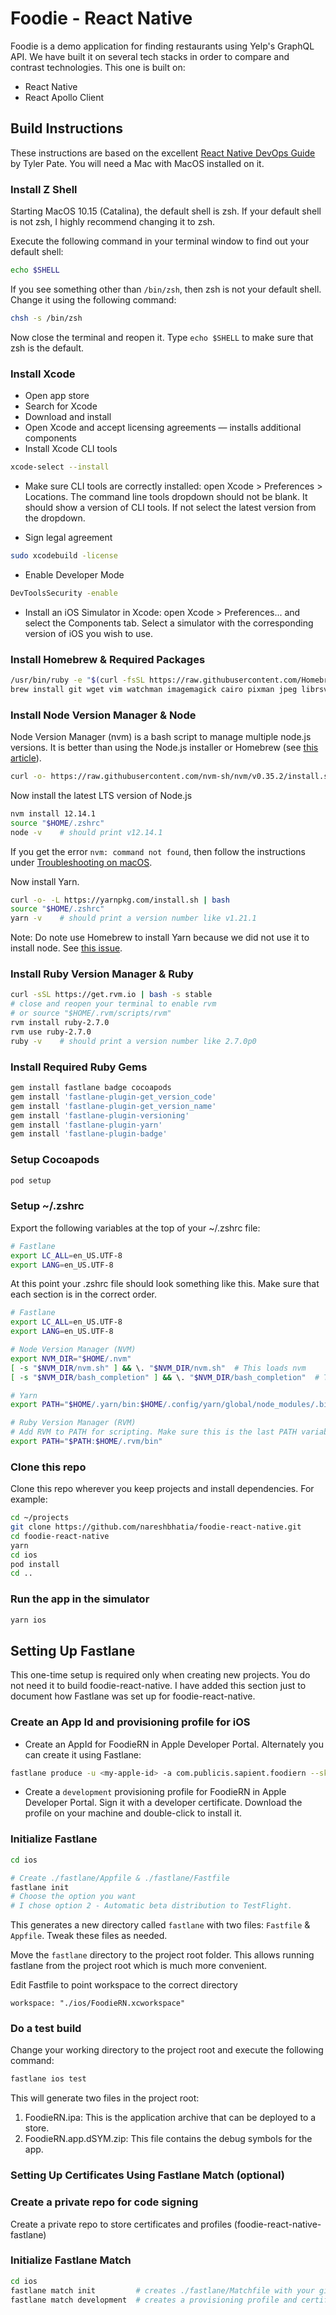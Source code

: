 # Foodie - React Native

Foodie is a demo application for finding restaurants using Yelp's GraphQL API.
We have built it on several tech stacks in order to compare and contrast
technologies. This one is built on:

-   React Native
-   React Apollo Client

## Build Instructions

These instructions are based on the excellent
[React Native DevOps Guide](https://medium.com/@tgpski/setting-up-a-jenkins-agent-part-1-react-native-devops-guide-4c8b763b0961)
by Tyler Pate. You will need a Mac with MacOS installed on it.

### Install Z Shell

Starting MacOS 10.15 (Catalina), the default shell is zsh. If your default shell
is not zsh, I highly recommend changing it to zsh.

Execute the following command in your terminal window to find out your default
shell:

```bash
echo $SHELL
```

If you see something other than `/bin/zsh`, then zsh is not your default shell.
Change it using the following command:

```bash
chsh -s /bin/zsh
```

Now close the terminal and reopen it. Type `echo $SHELL` to make sure that zsh
is the default.

### Install Xcode

-   Open app store
-   Search for Xcode
-   Download and install
-   Open Xcode and accept licensing agreements — installs additional components
-   Install Xcode CLI tools

```bash
xcode-select --install
```

-   Make sure CLI tools are correctly installed: open Xcode > Preferences >
    Locations. The command line tools dropdown should not be blank. It should
    show a version of CLI tools. If not select the latest version from the
    dropdown.

-   Sign legal agreement

```bash
sudo xcodebuild -license
```

-   Enable Developer Mode

```bash
DevToolsSecurity -enable
```

-   Install an iOS Simulator in Xcode: open Xcode > Preferences... and select
    the Components tab. Select a simulator with the corresponding version of iOS
    you wish to use.

### Install Homebrew & Required Packages

```bash
/usr/bin/ruby -e "$(curl -fsSL https://raw.githubusercontent.com/Homebrew/install/master/install)"
brew install git wget vim watchman imagemagick cairo pixman jpeg librsvg
```

### Install Node Version Manager & Node

Node Version Manager (nvm) is a bash script to manage multiple node.js versions.
It is better than using the Node.js installer or Homebrew (see
[this article](https://pawelgrzybek.com/install-nodejs-installer-vs-homebrew-vs-nvm/)).

```bash
curl -o- https://raw.githubusercontent.com/nvm-sh/nvm/v0.35.2/install.sh | bash
```

Now install the latest LTS version of Node.js

```bash
nvm install 12.14.1
source "$HOME/.zshrc"
node -v    # should print v12.14.1
```

If you get the error `nvm: command not found`, then follow the instructions
under
[Troubleshooting on macOS](https://github.com/nvm-sh/nvm#troubleshooting-on-macos).

Now install Yarn.

```bash
curl -o- -L https://yarnpkg.com/install.sh | bash
source "$HOME/.zshrc"
yarn -v    # should print a version number like v1.21.1
```

Note: Do note use Homebrew to install Yarn because we did not use it to install
node. See [this issue](https://github.com/yarnpkg/website/issues/913).

### Install Ruby Version Manager & Ruby

```bash
curl -sSL https://get.rvm.io | bash -s stable
# close and reopen your terminal to enable rvm
# or source "$HOME/.rvm/scripts/rvm"
rvm install ruby-2.7.0
rvm use ruby-2.7.0
ruby -v    # should print a version number like 2.7.0p0
```

### Install Required Ruby Gems

```bash
gem install fastlane badge cocoapods
gem install 'fastlane-plugin-get_version_code'
gem install 'fastlane-plugin-get_version_name'
gem install 'fastlane-plugin-versioning'
gem install 'fastlane-plugin-yarn'
gem install 'fastlane-plugin-badge'
```

### Setup Cocoapods

```bash
pod setup
```

### Setup ~/.zshrc

Export the following variables at the top of your ~/.zshrc file:

```bash
# Fastlane
export LC_ALL=en_US.UTF-8
export LANG=en_US.UTF-8
```

At this point your .zshrc file should look something like this. Make sure that
each section is in the correct order.

```bash
# Fastlane
export LC_ALL=en_US.UTF-8
export LANG=en_US.UTF-8

# Node Version Manager (NVM)
export NVM_DIR="$HOME/.nvm"
[ -s "$NVM_DIR/nvm.sh" ] && \. "$NVM_DIR/nvm.sh"  # This loads nvm
[ -s "$NVM_DIR/bash_completion" ] && \. "$NVM_DIR/bash_completion"  # This loads nvm bash_completion

# Yarn
export PATH="$HOME/.yarn/bin:$HOME/.config/yarn/global/node_modules/.bin:$PATH"

# Ruby Version Manager (RVM)
# Add RVM to PATH for scripting. Make sure this is the last PATH variable change.
export PATH="$PATH:$HOME/.rvm/bin"
```

### Clone this repo

Clone this repo wherever you keep projects and install dependencies. For
example:

```bash
cd ~/projects
git clone https://github.com/nareshbhatia/foodie-react-native.git
cd foodie-react-native
yarn
cd ios
pod install
cd ..
```

### Run the app in the simulator

```bash
yarn ios
```

## Setting Up Fastlane

This one-time setup is required only when creating new projects. You do not need
it to build foodie-react-native. I have added this section just to document how
Fastlane was set up for foodie-react-native.

### Create an App Id and provisioning profile for iOS

-   Create an AppId for FoodieRN in Apple Developer Portal. Alternately you can
    create it using Fastlane:

```bash
fastlane produce -u <my-apple-id> -a com.publicis.sapient.foodiern --skip_itc
```

-   Create a `development` provisioning profile for FoodieRN in Apple Developer
    Portal. Sign it with a developer certificate. Download the profile on your
    machine and double-click to install it.

### Initialize Fastlane

```bash
cd ios

# Create ./fastlane/Appfile & ./fastlane/Fastfile
fastlane init
# Choose the option you want
# I chose option 2 - Automatic beta distribution to TestFlight.
```

This generates a new directory called `fastlane` with two files: `Fastfile` &
`Appfile`. Tweak these files as needed.

Move the `fastlane` directory to the project root folder. This allows running
fastlane from the project root which is much more convenient.

Edit Fastfile to point workspace to the correct directory

    workspace: "./ios/FoodieRN.xcworkspace"

### Do a test build

Change your working directory to the project root and execute the following
command:

```bash
fastlane ios test
```

This will generate two files in the project root:

1. FoodieRN.ipa: This is the application archive that can be deployed to a
   store.
2. FoodieRN.app.dSYM.zip: This file contains the debug symbols for the app.

### Setting Up Certificates Using Fastlane Match (optional)

### Create a private repo for code signing

Create a private repo to store certificates and profiles
(foodie-react-native-fastlane)

### Initialize Fastlane Match

```bash
cd ios
fastlane match init         # creates ./fastlane/Matchfile with your git url
fastlane match development  # creates a provisioning profile and certificate for development
```
